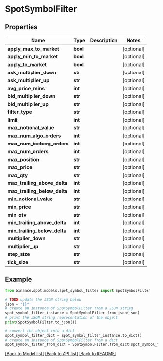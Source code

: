 # SpotSymbolFilter


## Properties

Name | Type | Description | Notes
------------ | ------------- | ------------- | -------------
**apply_max_to_market** | **bool** |  | [optional] 
**apply_min_to_market** | **bool** |  | [optional] 
**apply_to_market** | **bool** |  | [optional] 
**ask_multiplier_down** | **str** |  | [optional] 
**ask_multiplier_up** | **str** |  | [optional] 
**avg_price_mins** | **int** |  | [optional] 
**bid_multiplier_down** | **str** |  | [optional] 
**bid_multiplier_up** | **str** |  | [optional] 
**filter_type** | **str** |  | [optional] 
**limit** | **int** |  | [optional] 
**max_notional_value** | **str** |  | [optional] 
**max_num_algo_orders** | **int** |  | [optional] 
**max_num_iceberg_orders** | **int** |  | [optional] 
**max_num_orders** | **int** |  | [optional] 
**max_position** | **str** |  | [optional] 
**max_price** | **str** |  | [optional] 
**max_qty** | **str** |  | [optional] 
**max_trailing_above_delta** | **int** |  | [optional] 
**max_trailing_below_delta** | **int** |  | [optional] 
**min_notional_value** | **str** |  | [optional] 
**min_price** | **str** |  | [optional] 
**min_qty** | **str** |  | [optional] 
**min_trailing_above_delta** | **int** |  | [optional] 
**min_trailing_below_delta** | **int** |  | [optional] 
**multiplier_down** | **str** |  | [optional] 
**multiplier_up** | **str** |  | [optional] 
**step_size** | **str** |  | [optional] 
**tick_size** | **str** |  | [optional] 

## Example

```python
from binance.spot.models.spot_symbol_filter import SpotSymbolFilter

# TODO update the JSON string below
json = "{}"
# create an instance of SpotSymbolFilter from a JSON string
spot_symbol_filter_instance = SpotSymbolFilter.from_json(json)
# print the JSON string representation of the object
print(SpotSymbolFilter.to_json())

# convert the object into a dict
spot_symbol_filter_dict = spot_symbol_filter_instance.to_dict()
# create an instance of SpotSymbolFilter from a dict
spot_symbol_filter_from_dict = SpotSymbolFilter.from_dict(spot_symbol_filter_dict)
```
[[Back to Model list]](../README.md#documentation-for-models) [[Back to API list]](../README.md#documentation-for-api-endpoints) [[Back to README]](../README.md)


